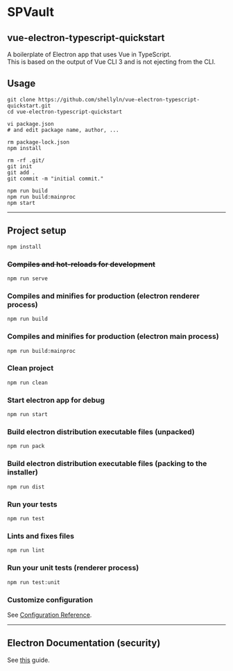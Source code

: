 # SPVault


## vue-electron-typescript-quickstart
A boilerplate of Electron app that uses Vue in TypeScript.  
This is based on the output of Vue CLI 3 and is not ejecting from the CLI.


## Usage
```
git clone https://github.com/shellyln/vue-electron-typescript-quickstart.git
cd vue-electron-typescript-quickstart

vi package.json
# and edit package name, author, ...

rm package-lock.json
npm install

rm -rf .git/
git init
git add .
git commit -m "initial commit."

npm run build
npm run build:mainproc
npm start
```

---

## Project setup
```
npm install
```

### ~~Compiles and hot-reloads for development~~
```
npm run serve
```

### Compiles and minifies for production (electron renderer process)
```
npm run build
```

### Compiles and minifies for production (electron main process)
```
npm run build:mainproc
```

### Clean project
```
npm run clean
```

### Start electron app for debug
```
npm run start
```

### Build electron distribution executable files (unpacked)
```
npm run pack
```

### Build electron distribution executable files (packing to the installer)
```
npm run dist
```

### Run your tests
```
npm run test
```

### Lints and fixes files
```
npm run lint
```

### Run your unit tests (renderer process)
```
npm run test:unit
```

### Customize configuration
See [Configuration Reference](https://cli.vuejs.org/config/).


---


## **Electron Documentation (security)**
See [this](https://electronjs.org/docs/tutorial/security) guide.
